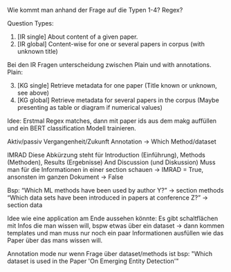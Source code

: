 Wie kommt man anhand der Frage auf die Typen 1-4?
Regex?

Question Types:

1. [IR single] About content of a given paper. 
2. [IR global] Content-wise for one or several papers in corpus (with unknown title)

Bei den IR Fragen unterscheidung zwischen Plain und with annotations.
Plain: 

3. [KG single] Retrieve metadata for one paper (Title known or unknown, see above)
4. [KG global] Retrieve metadata for several papers in the corpus (Maybe presenting as table or diagram if numerical values)




Idee: Erstmal Regex matches, dann mit paper ids aus dem makg auffüllen und ein BERT classification Modell trainieren.


Aktiv/passiv Vergangenheit/Zukunft 
Annotation -> Which Method/dataset

IMRAD
Diese Abkürzung steht für Introduction (Einführung), Methods (Methoden), Results (Ergebnisse) And Discussion (und Diskussion)
Muss man für die Informationen in einer section schauen -> IMRAD = True, ansonsten im ganzen Dokument -> False

Bsp:
“Which ML methods have been used by author Y?” -> section methods
“Which data sets have been introduced in papers at conference Z?” -> section data


Idee wie eine application am Ende aussehen könnte: Es gibt schaltflächen mit Infos die man wissen will, bspw etwas über ein dataset -> dann kommen templates und man muss nur noch ein paar Informationen ausfüllen wie das Paper über das mans wissen will.



Annotation mode nur wenn Frage über dataset/methods ist
bsp: "Which dataset is used in the Paper 'On Emerging Entity Detection'"